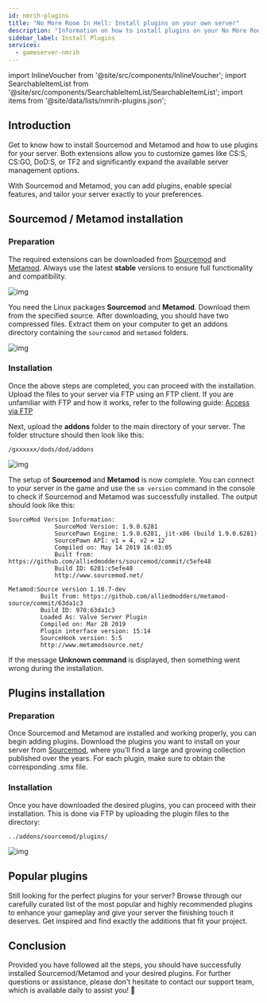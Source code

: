 ```yaml
---
id: nmrih-plugins
title: "No More Room In Hell: Install plugins on your own server"
description: "Information on how to install plugins on your No More Room In Hell server from ZAP-Hosting"
sidebar_label: Install Plugins
services:
  - gameserver-nmrih
---
```


import InlineVoucher from '@site/src/components/InlineVoucher';
import SearchableItemList from '@site/src/components/SearchableItemList/SearchableItemList';
import items from '@site/data/lists/nmrih-plugins.json';


## Introduction

Get to know how to install Sourcemod and Metamod and how to use plugins for your server. Both extensions allow you to customize games like CS:S, CS:GO, DoD:S, or TF2 and significantly expand the available server management options. 

With Sourcemod and Metamod, you can add plugins, enable special features, and tailor your server exactly to your preferences.

<InlineVoucher />



## Sourcemod / Metamod installation

### Preparation

The required extensions can be downloaded from [Sourcemod](https://sourcemod.net/) and [Metamod](https://www.sourcemm.net/downloads.php?branch=stable). Always use the latest **stable** versions to ensure full functionality and compatibility.

![img](https://screensaver01.zap-hosting.com/index.php/s/STp7pRgjYS4c4yg/preview)

You need the Linux packages **Sourcemod** and **Metamod**. Download them from the specified source. After downloading, you should have two compressed files. Extract them on your computer to get an addons directory containing the `sourcemod` and `metamod` folders.

![img](https://screensaver01.zap-hosting.com/index.php/s/WbxyRK8FM7GKxqt/preview)

### Installation

Once the above steps are completed, you can proceed with the installation. Upload the files to your server via FTP using an FTP client. If you are unfamiliar with FTP and how it works, refer to the following guide: [Access via FTP](gameserver-ftpaccess.md)

Next, upload the **addons** folder to the main directory of your server. The folder structure should then look like this:

```
/gxxxxxx/dods/dod/addons
```

![img](https://screensaver01.zap-hosting.com/index.php/s/JzWxPT3yP4zAsHz/preview)

The setup of **Sourcemod** and **Metamod** is now complete. You can connect to your server in the game and use the ``sm version`` command in the console to check if Sourcemod and Metamod was successfully installed. The output should look like this:

```
SourceMod Version Information:
             SourceMod Version: 1.9.0.6281
             SourcePawn Engine: 1.9.0.6281, jit-x86 (build 1.9.0.6281)
             SourcePawn API: v1 = 4, v2 = 12
             Compiled on: May 14 2019 16:03:05
             Built from: https://github.com/alliedmodders/sourcemod/commit/c5efe48
             Build ID: 6281:c5efe48
             http://www.sourcemod.net/
```
```             
Metamod:Source version 1.10.7-dev
         Built from: https://github.com/alliedmodders/metamod-source/commit/63da1c3
         Build ID: 970:63da1c3
         Loaded As: Valve Server Plugin
         Compiled on: Mar 28 2019
         Plugin interface version: 15:14
         SourceHook version: 5:5
         http://www.metamodsource.net/
```

If the message **Unknown command** is displayed, then something went wrong during the installation. 



## Plugins installation

### Preparation

Once Sourcemod and Metamod are installed and working properly, you can begin adding plugins. Download the plugins you want to install on your server from [Sourcemod](https://sourcemod.net/), where you’ll find a large and growing collection published over the years. For each plugin, make sure to obtain the corresponding .smx file.

### Installation

Once you have downloaded the desired plugins, you can proceed with their installation. This is done via FTP by uploading the plugin files to the directory:

```
../addons/sourcemod/plugins/
```


![img](https://screensaver01.zap-hosting.com/index.php/s/A6E4cQCwQnoqTKc/preview)



## Popular plugins
Still looking for the perfect plugins for your server? Browse through our carefully curated list of the most popular and highly recommended plugins to enhance your gameplay and give your server the finishing touch it deserves. Get inspired and find exactly the additions that fit your project.
<SearchableItemList items={items} />


## Conclusion

Provided you have followed all the steps, you should have successfully installed Sourcemod/Metamod and your desired plugins. For further questions or assistance, please don't hesitate to contact our support team, which is available daily to assist you! 🙂

<InlineVoucher />
